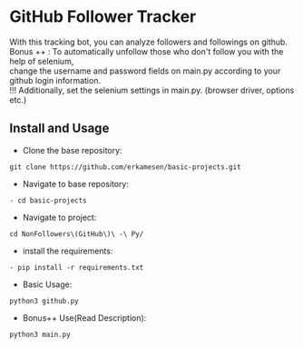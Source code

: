 # GitHub Follower Tracker

With this tracking bot, you can analyze followers and followings on github. <br>
Bonus ++ : To automatically unfollow those who don't follow you with the help of selenium, <br>
 change the username and password fields on main.py according to your github login information. <br>
!!! Additionally, set the selenium settings in main.py. (browser driver, options etc.)

## Install and Usage

- Clone the base repository:
```
git clone https://github.com/erkamesen/basic-projects.git
```
- Navigate to base repository:
```
- cd basic-projects
```
- Navigate to project:
```
cd NonFollowers\(GitHub\)\ -\ Py/
```
- install the requirements:
```
- pip install -r requirements.txt
```
- Basic Usage:
```
python3 github.py
```
- Bonus++ Use(Read Description):
```
python3 main.py
```
